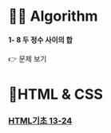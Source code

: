 <h1 id="👩‍💻-algorithm">👩‍💻 Algorithm</h1>
<h4 id="두-정수-사이의-합">1- 8 두 정수 사이의 합</h4>
<p>👉 문제 보기</p>
<h1 id="👾html--css">👾HTML &amp; CSS</h1>
<h3 id="html기초-13-24"><a href="https://github.com/gay0ung/TIL_note/tree/master/HTML&amp;CSS_%EA%B9%80%EB%B2%84%EA%B7%B8/THEORY">HTML기초 13-24</a></h3>

